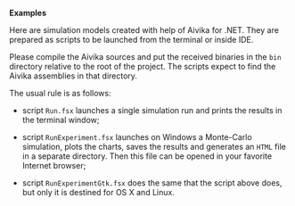 
**Examples**

Here are simulation models created with help of Aivika for .NET.
They are prepared as scripts to be launched from the terminal
or inside IDE. 

Please compile the Aivika sources and put the received binaries in 
the `bin` directory relative to the root of the project. The scripts 
expect to find the Aivika assemblies in that directory.

The usual rule is as follows:

* script `Run.fsx` launches a single simulation run and prints the 
  results in the terminal window;

* script `RunExperiment.fsx` launches on Windows a Monte-Carlo simulation,
  plots the charts, saves the results and generates an `HTML` file
  in a separate directory. Then this file can be opened in your favorite
  Internet browser;

* script `RunExperimentGtk.fsx` does the same that the script above does,
  but only it is destined for OS X and Linux.